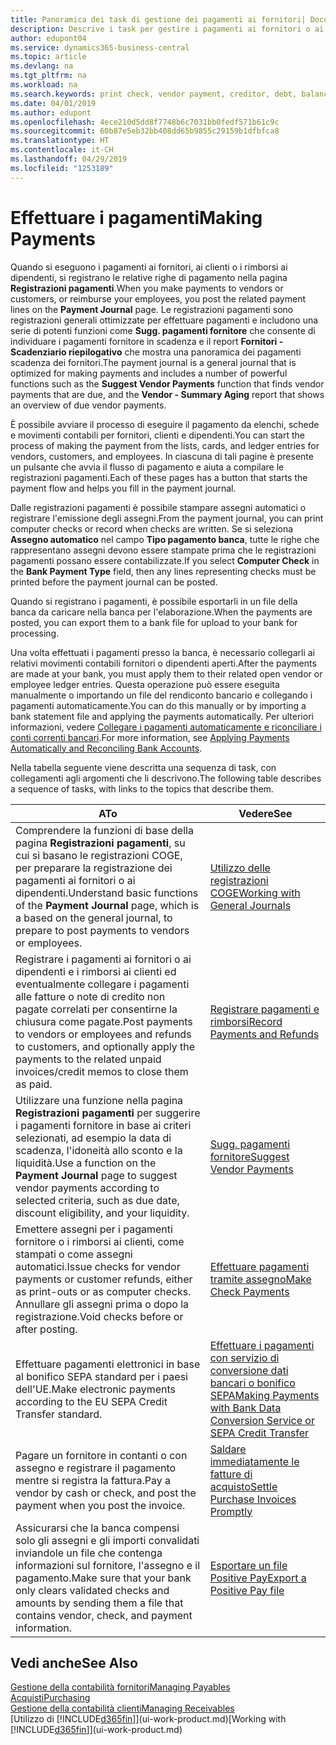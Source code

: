 ```yaml
---
title: Panoramica dei task di gestione dei pagamenti ai fornitori| Documenti Microsoft
description: Descrive i task per gestire i pagamenti ai fornitori o ai creditori, inclusa la registrazione delle righe di pagamento e la visualizzazione di una panoramica del saldo dovuto.
author: edupont04
ms.service: dynamics365-business-central
ms.topic: article
ms.devlang: na
ms.tgt_pltfrm: na
ms.workload: na
ms.search.keywords: print check, vendor payment, creditor, debt, balance due, AP
ms.date: 04/01/2019
ms.author: edupont
ms.openlocfilehash: 4ece210d5dd8f7748b6c7031bb0fedf571b61c9c
ms.sourcegitcommit: 60b87e5eb32bb408dd65b9855c29159b1dfbfca8
ms.translationtype: HT
ms.contentlocale: it-CH
ms.lasthandoff: 04/29/2019
ms.locfileid: "1253189"
---
```

# <a name="making-payments"></a><span data-ttu-id="962c3-103">Effettuare i pagamenti</span><span class="sxs-lookup"><span data-stu-id="962c3-103">Making Payments</span></span>

<span data-ttu-id="962c3-104">Quando si eseguono i pagamenti ai fornitori, ai clienti o i rimborsi ai dipendenti, si registrano le relative righe di pagamento nella pagina **Registrazioni pagamenti**.</span><span class="sxs-lookup"><span data-stu-id="962c3-104">When you make payments to vendors or customers, or reimburse your employees, you post the related payment lines on the **Payment Journal** page.</span></span> <span data-ttu-id="962c3-105">Le registrazioni pagamenti sono registrazioni generali ottimizzate per effettuare pagamenti e includono una serie di potenti funzioni come **Sugg. pagamenti fornitore** che consente di individuare i pagamenti fornitore in scadenza e il report **Fornitori - Scadenziario riepilogativo** che mostra una panoramica dei pagamenti scadenza dei fornitori.</span><span class="sxs-lookup"><span data-stu-id="962c3-105">The payment journal is a general journal that is optimized for making payments and includes a number of powerful functions such as the **Suggest Vendor Payments** function that finds vendor payments that are due, and the **Vendor - Summary Aging** report that shows an overview of due vendor payments.</span></span>  

<span data-ttu-id="962c3-106">È possibile avviare il processo di eseguire il pagamento da elenchi, schede e movimenti contabili per fornitori, clienti e dipendenti.</span><span class="sxs-lookup"><span data-stu-id="962c3-106">You can start the process of making the payment from the lists, cards, and ledger entries for vendors, customers, and employees.</span></span> <span data-ttu-id="962c3-107">In ciascuna di tali pagine è presente un pulsante che avvia il flusso di pagamento e aiuta a compilare le registrazioni pagamenti.</span><span class="sxs-lookup"><span data-stu-id="962c3-107">Each of these pages has a button that starts the payment flow and helps you fill in the payment journal.</span></span>  

<span data-ttu-id="962c3-108">Dalle registrazioni pagamenti è possibile stampare assegni automatici o registrare l'emissione degli assegni.</span><span class="sxs-lookup"><span data-stu-id="962c3-108">From the payment journal, you can print computer checks or record when checks are written.</span></span> <span data-ttu-id="962c3-109">Se si seleziona **Assegno automatico** nel campo **Tipo pagamento banca**, tutte le righe che rappresentano assegni devono essere stampate prima che le registrazioni pagamenti possano essere contabilizzate.</span><span class="sxs-lookup"><span data-stu-id="962c3-109">If you select **Computer Check** in the **Bank Payment Type** field, then any lines representing checks must be printed before the payment journal can be posted.</span></span>

<span data-ttu-id="962c3-110">Quando si registrano i pagamenti, è possibile esportarli in un file della banca da caricare nella banca per l'elaborazione.</span><span class="sxs-lookup"><span data-stu-id="962c3-110">When the payments are posted, you can export them to a bank file for upload to your bank for processing.</span></span>

<span data-ttu-id="962c3-111">Una volta effettuati i pagamenti presso la banca, è necessario collegarli ai relativi movimenti contabili fornitori o dipendenti aperti.</span><span class="sxs-lookup"><span data-stu-id="962c3-111">After the payments are made at your bank, you must apply them to their related open vendor or employee ledger entries.</span></span> <span data-ttu-id="962c3-112">Questa operazione può essere eseguita manualmente o importando un file del rendiconto bancario e collegando i pagamenti automaticamente.</span><span class="sxs-lookup"><span data-stu-id="962c3-112">You can do this manually or by importing a bank statement file and applying the payments automatically.</span></span> <span data-ttu-id="962c3-113">Per ulteriori informazioni, vedere [Collegare i pagamenti automaticamente e riconciliare i conti correnti bancari](receivables-apply-payments-auto-reconcile-bank-accounts.md).</span><span class="sxs-lookup"><span data-stu-id="962c3-113">For more information, see [Applying Payments Automatically and Reconciling Bank Accounts](receivables-apply-payments-auto-reconcile-bank-accounts.md).</span></span>

<span data-ttu-id="962c3-114">Nella tabella seguente viene descritta una sequenza di task, con collegamenti agli argomenti che li descrivono.</span><span class="sxs-lookup"><span data-stu-id="962c3-114">The following table describes a sequence of tasks, with links to the topics that describe them.</span></span>

| <span data-ttu-id="962c3-115">A</span><span class="sxs-lookup"><span data-stu-id="962c3-115">To</span></span> | <span data-ttu-id="962c3-116">Vedere</span><span class="sxs-lookup"><span data-stu-id="962c3-116">See</span></span> |
| --- | --- |
|<span data-ttu-id="962c3-117">Comprendere la funzioni di base della pagina **Registrazioni pagamenti**, su cui si basano le registrazioni COGE, per preparare la registrazione dei pagamenti ai fornitori o ai dipendenti.</span><span class="sxs-lookup"><span data-stu-id="962c3-117">Understand basic functions of the **Payment Journal** page, which is a based on the general journal, to prepare to post payments to vendors or employees.</span></span>|[<span data-ttu-id="962c3-118">Utilizzo delle registrazioni COGE</span><span class="sxs-lookup"><span data-stu-id="962c3-118">Working with General Journals</span></span>](ui-work-general-journals.md)|
|<span data-ttu-id="962c3-119">Registrare i pagamenti ai fornitori o ai dipendenti e i rimborsi ai clienti ed eventualmente collegare i pagamenti alle fatture o note di credito non pagate correlati per consentirne la chiusura come pagate.</span><span class="sxs-lookup"><span data-stu-id="962c3-119">Post payments to vendors or employees and refunds to customers, and optionally apply the payments to the related unpaid invoices/credit memos to close them as paid.</span></span>|[<span data-ttu-id="962c3-120">Registrare pagamenti e rimborsi</span><span class="sxs-lookup"><span data-stu-id="962c3-120">Record Payments and Refunds</span></span>](payables-how-post-payments-refunds.md)|
| <span data-ttu-id="962c3-121">Utilizzare una funzione nella pagina **Registrazioni pagamenti** per suggerire i pagamenti fornitore in base ai criteri selezionati, ad esempio la data di scadenza, l'idoneità allo sconto e la liquidità.</span><span class="sxs-lookup"><span data-stu-id="962c3-121">Use a function on the **Payment Journal** page to suggest vendor payments according to selected criteria, such as due date, discount eligibility, and your liquidity.</span></span> |[<span data-ttu-id="962c3-122">Sugg. pagamenti fornitore</span><span class="sxs-lookup"><span data-stu-id="962c3-122">Suggest Vendor Payments</span></span>](payables-how-suggest-vendor-payments.md) |
| <span data-ttu-id="962c3-123">Emettere assegni per i pagamenti fornitore o i rimborsi ai clienti, come stampati o come assegni automatici.</span><span class="sxs-lookup"><span data-stu-id="962c3-123">Issue checks for vendor payments or customer refunds, either as print-outs or as computer checks.</span></span> <span data-ttu-id="962c3-124">Annullare gli assegni prima o dopo la registrazione.</span><span class="sxs-lookup"><span data-stu-id="962c3-124">Void checks before or after posting.</span></span> |[<span data-ttu-id="962c3-125">Effettuare pagamenti tramite assegno</span><span class="sxs-lookup"><span data-stu-id="962c3-125">Make Check Payments</span></span>](payables-how-work-checks.md) |
|<span data-ttu-id="962c3-126">Effettuare pagamenti elettronici in base al bonifico SEPA standard per i paesi dell'UE.</span><span class="sxs-lookup"><span data-stu-id="962c3-126">Make electronic payments according to the EU SEPA Credit Transfer standard.</span></span>|[<span data-ttu-id="962c3-127">Effettuare i pagamenti con servizio di conversione dati bancari o bonifico SEPA</span><span class="sxs-lookup"><span data-stu-id="962c3-127">Making Payments with Bank Data Conversion Service or SEPA Credit Transfer</span></span>](finance-make-payments-with-bank-data-conversion-service-or-sepa-credit-transfer.md)|
| <span data-ttu-id="962c3-128">Pagare un fornitore in contanti o con assegno e registrare il pagamento mentre si registra la fattura.</span><span class="sxs-lookup"><span data-stu-id="962c3-128">Pay a vendor by cash or check, and post the payment when you post the invoice.</span></span> |[<span data-ttu-id="962c3-129">Saldare immediatamente le fatture di acquisto</span><span class="sxs-lookup"><span data-stu-id="962c3-129">Settle Purchase Invoices Promptly</span></span>](finance-how-to-settle-purchase-invoices-promptly.md) |
| <span data-ttu-id="962c3-130">Assicurarsi che la banca compensi solo gli assegni e gli importi convalidati inviandole un file che contenga informazioni sul fornitore, l'assegno e il pagamento.</span><span class="sxs-lookup"><span data-stu-id="962c3-130">Make sure that your bank only clears validated checks and amounts by sending them a file that contains vendor, check, and payment information.</span></span> |[<span data-ttu-id="962c3-131">Esportare un file Positive Pay</span><span class="sxs-lookup"><span data-stu-id="962c3-131">Export a Positive Pay file</span></span>](finance-how-positive-pay.md) |

## <a name="see-also"></a><span data-ttu-id="962c3-132">Vedi anche</span><span class="sxs-lookup"><span data-stu-id="962c3-132">See Also</span></span>
[<span data-ttu-id="962c3-133">Gestione della contabilità fornitori</span><span class="sxs-lookup"><span data-stu-id="962c3-133">Managing Payables</span></span>](payables-manage-payables.md)  
[<span data-ttu-id="962c3-134">Acquisti</span><span class="sxs-lookup"><span data-stu-id="962c3-134">Purchasing</span></span>](purchasing-manage-purchasing.md)  
[<span data-ttu-id="962c3-135">Gestione della contabilità clienti</span><span class="sxs-lookup"><span data-stu-id="962c3-135">Managing Receivables</span></span>](receivables-manage-receivables.md)  
<span data-ttu-id="962c3-136">[Utilizzo di [!INCLUDE[d365fin](includes/d365fin_md.md)]](ui-work-product.md)</span><span class="sxs-lookup"><span data-stu-id="962c3-136">[Working with [!INCLUDE[d365fin](includes/d365fin_md.md)]](ui-work-product.md)</span></span>  
